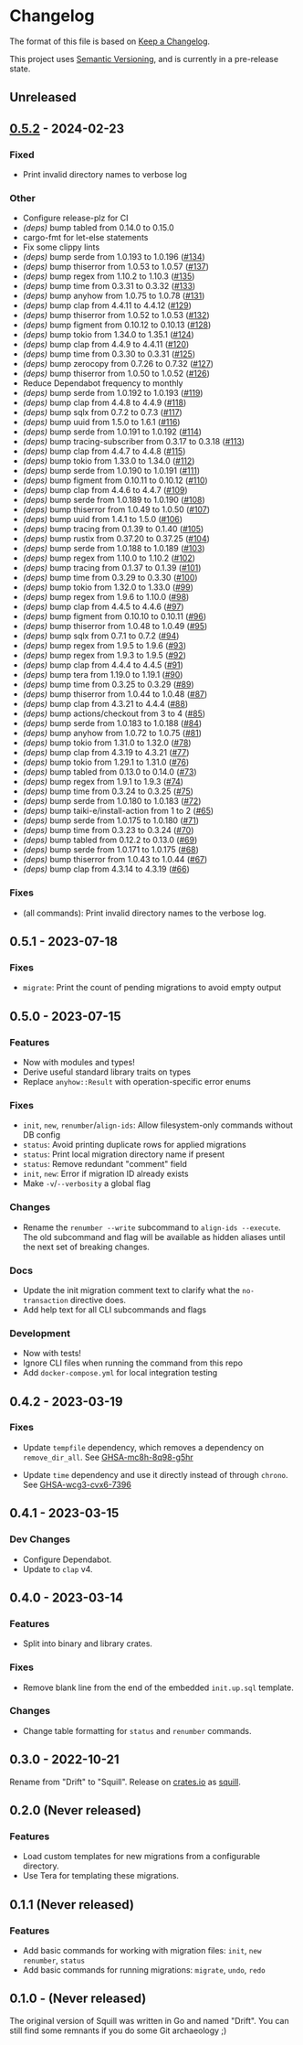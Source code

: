# Changelog

The format of this file is based on [Keep a Changelog].

This project uses [Semantic Versioning], and is currently in a pre-release state.

[Semantic Versioning]: https://semver.org/spec/v2.0.0.html
[Keep a Changelog]: https://keepachangelog.com/en/1.0.0/

## Unreleased

## [0.5.2](https://github.com/jdkaplan/squill/compare/v0.5.1...v0.5.2) - 2024-02-23

### Fixed
- Print invalid directory names to verbose log

### Other
- Configure release-plz for CI
- *(deps)* bump tabled from 0.14.0 to 0.15.0
- cargo-fmt for let-else statements
- Fix some clippy lints
- *(deps)* bump serde from 1.0.193 to 1.0.196 ([#134](https://github.com/jdkaplan/squill/pull/134))
- *(deps)* bump thiserror from 1.0.53 to 1.0.57 ([#137](https://github.com/jdkaplan/squill/pull/137))
- *(deps)* bump regex from 1.10.2 to 1.10.3 ([#135](https://github.com/jdkaplan/squill/pull/135))
- *(deps)* bump time from 0.3.31 to 0.3.32 ([#133](https://github.com/jdkaplan/squill/pull/133))
- *(deps)* bump anyhow from 1.0.75 to 1.0.78 ([#131](https://github.com/jdkaplan/squill/pull/131))
- *(deps)* bump clap from 4.4.11 to 4.4.12 ([#129](https://github.com/jdkaplan/squill/pull/129))
- *(deps)* bump thiserror from 1.0.52 to 1.0.53 ([#132](https://github.com/jdkaplan/squill/pull/132))
- *(deps)* bump figment from 0.10.12 to 0.10.13 ([#128](https://github.com/jdkaplan/squill/pull/128))
- *(deps)* bump tokio from 1.34.0 to 1.35.1 ([#124](https://github.com/jdkaplan/squill/pull/124))
- *(deps)* bump clap from 4.4.9 to 4.4.11 ([#120](https://github.com/jdkaplan/squill/pull/120))
- *(deps)* bump time from 0.3.30 to 0.3.31 ([#125](https://github.com/jdkaplan/squill/pull/125))
- *(deps)* bump zerocopy from 0.7.26 to 0.7.32 ([#127](https://github.com/jdkaplan/squill/pull/127))
- *(deps)* bump thiserror from 1.0.50 to 1.0.52 ([#126](https://github.com/jdkaplan/squill/pull/126))
- Reduce Dependabot frequency to monthly
- *(deps)* bump serde from 1.0.192 to 1.0.193 ([#119](https://github.com/jdkaplan/squill/pull/119))
- *(deps)* bump clap from 4.4.8 to 4.4.9 ([#118](https://github.com/jdkaplan/squill/pull/118))
- *(deps)* bump sqlx from 0.7.2 to 0.7.3 ([#117](https://github.com/jdkaplan/squill/pull/117))
- *(deps)* bump uuid from 1.5.0 to 1.6.1 ([#116](https://github.com/jdkaplan/squill/pull/116))
- *(deps)* bump serde from 1.0.191 to 1.0.192 ([#114](https://github.com/jdkaplan/squill/pull/114))
- *(deps)* bump tracing-subscriber from 0.3.17 to 0.3.18 ([#113](https://github.com/jdkaplan/squill/pull/113))
- *(deps)* bump clap from 4.4.7 to 4.4.8 ([#115](https://github.com/jdkaplan/squill/pull/115))
- *(deps)* bump tokio from 1.33.0 to 1.34.0 ([#112](https://github.com/jdkaplan/squill/pull/112))
- *(deps)* bump serde from 1.0.190 to 1.0.191 ([#111](https://github.com/jdkaplan/squill/pull/111))
- *(deps)* bump figment from 0.10.11 to 0.10.12 ([#110](https://github.com/jdkaplan/squill/pull/110))
- *(deps)* bump clap from 4.4.6 to 4.4.7 ([#109](https://github.com/jdkaplan/squill/pull/109))
- *(deps)* bump serde from 1.0.189 to 1.0.190 ([#108](https://github.com/jdkaplan/squill/pull/108))
- *(deps)* bump thiserror from 1.0.49 to 1.0.50 ([#107](https://github.com/jdkaplan/squill/pull/107))
- *(deps)* bump uuid from 1.4.1 to 1.5.0 ([#106](https://github.com/jdkaplan/squill/pull/106))
- *(deps)* bump tracing from 0.1.39 to 0.1.40 ([#105](https://github.com/jdkaplan/squill/pull/105))
- *(deps)* bump rustix from 0.37.20 to 0.37.25 ([#104](https://github.com/jdkaplan/squill/pull/104))
- *(deps)* bump serde from 1.0.188 to 1.0.189 ([#103](https://github.com/jdkaplan/squill/pull/103))
- *(deps)* bump regex from 1.10.0 to 1.10.2 ([#102](https://github.com/jdkaplan/squill/pull/102))
- *(deps)* bump tracing from 0.1.37 to 0.1.39 ([#101](https://github.com/jdkaplan/squill/pull/101))
- *(deps)* bump time from 0.3.29 to 0.3.30 ([#100](https://github.com/jdkaplan/squill/pull/100))
- *(deps)* bump tokio from 1.32.0 to 1.33.0 ([#99](https://github.com/jdkaplan/squill/pull/99))
- *(deps)* bump regex from 1.9.6 to 1.10.0 ([#98](https://github.com/jdkaplan/squill/pull/98))
- *(deps)* bump clap from 4.4.5 to 4.4.6 ([#97](https://github.com/jdkaplan/squill/pull/97))
- *(deps)* bump figment from 0.10.10 to 0.10.11 ([#96](https://github.com/jdkaplan/squill/pull/96))
- *(deps)* bump thiserror from 1.0.48 to 1.0.49 ([#95](https://github.com/jdkaplan/squill/pull/95))
- *(deps)* bump sqlx from 0.7.1 to 0.7.2 ([#94](https://github.com/jdkaplan/squill/pull/94))
- *(deps)* bump regex from 1.9.5 to 1.9.6 ([#93](https://github.com/jdkaplan/squill/pull/93))
- *(deps)* bump regex from 1.9.3 to 1.9.5 ([#92](https://github.com/jdkaplan/squill/pull/92))
- *(deps)* bump clap from 4.4.4 to 4.4.5 ([#91](https://github.com/jdkaplan/squill/pull/91))
- *(deps)* bump tera from 1.19.0 to 1.19.1 ([#90](https://github.com/jdkaplan/squill/pull/90))
- *(deps)* bump time from 0.3.25 to 0.3.29 ([#89](https://github.com/jdkaplan/squill/pull/89))
- *(deps)* bump thiserror from 1.0.44 to 1.0.48 ([#87](https://github.com/jdkaplan/squill/pull/87))
- *(deps)* bump clap from 4.3.21 to 4.4.4 ([#88](https://github.com/jdkaplan/squill/pull/88))
- *(deps)* bump actions/checkout from 3 to 4 ([#85](https://github.com/jdkaplan/squill/pull/85))
- *(deps)* bump serde from 1.0.183 to 1.0.188 ([#84](https://github.com/jdkaplan/squill/pull/84))
- *(deps)* bump anyhow from 1.0.72 to 1.0.75 ([#81](https://github.com/jdkaplan/squill/pull/81))
- *(deps)* bump tokio from 1.31.0 to 1.32.0 ([#78](https://github.com/jdkaplan/squill/pull/78))
- *(deps)* bump clap from 4.3.19 to 4.3.21 ([#77](https://github.com/jdkaplan/squill/pull/77))
- *(deps)* bump tokio from 1.29.1 to 1.31.0 ([#76](https://github.com/jdkaplan/squill/pull/76))
- *(deps)* bump tabled from 0.13.0 to 0.14.0 ([#73](https://github.com/jdkaplan/squill/pull/73))
- *(deps)* bump regex from 1.9.1 to 1.9.3 ([#74](https://github.com/jdkaplan/squill/pull/74))
- *(deps)* bump time from 0.3.24 to 0.3.25 ([#75](https://github.com/jdkaplan/squill/pull/75))
- *(deps)* bump serde from 1.0.180 to 1.0.183 ([#72](https://github.com/jdkaplan/squill/pull/72))
- *(deps)* bump taiki-e/install-action from 1 to 2 ([#65](https://github.com/jdkaplan/squill/pull/65))
- *(deps)* bump serde from 1.0.175 to 1.0.180 ([#71](https://github.com/jdkaplan/squill/pull/71))
- *(deps)* bump time from 0.3.23 to 0.3.24 ([#70](https://github.com/jdkaplan/squill/pull/70))
- *(deps)* bump tabled from 0.12.2 to 0.13.0 ([#69](https://github.com/jdkaplan/squill/pull/69))
- *(deps)* bump serde from 1.0.171 to 1.0.175 ([#68](https://github.com/jdkaplan/squill/pull/68))
- *(deps)* bump thiserror from 1.0.43 to 1.0.44 ([#67](https://github.com/jdkaplan/squill/pull/67))
- *(deps)* bump clap from 4.3.14 to 4.3.19 ([#66](https://github.com/jdkaplan/squill/pull/66))

### Fixes

- (all commands): Print invalid directory names to the verbose log.

## 0.5.1 - 2023-07-18

### Fixes

- `migrate`: Print the count of pending migrations to avoid empty output

## 0.5.0 - 2023-07-15

### Features

- Now with modules and types!
- Derive useful standard library traits on types
- Replace `anyhow::Result` with operation-specific error enums

### Fixes

- `init`, `new`, `renumber`/`align-ids`: Allow filesystem-only commands without DB config
- `status`: Avoid printing duplicate rows for applied migrations
- `status`: Print local migration directory name if present
- `status`: Remove redundant "comment" field
- `init`, `new`: Error if migration ID already exists
- Make `-v`/`--verbosity` a global flag

### Changes

- Rename the `renumber --write` subcommand to `align-ids --execute`. The old subcommand and flag
  will be available as hidden aliases until the next set of breaking changes.

### Docs

- Update the init migration comment text to clarify what the `no-transaction` directive does.
- Add help text for all CLI subcommands and flags

### Development

- Now with tests!
- Ignore CLI files when running the command from this repo
- Add `docker-compose.yml` for local integration testing

## 0.4.2 - 2023-03-19

### Fixes

- Update `tempfile` dependency, which removes a dependency on `remove_dir_all`.
  See [GHSA-mc8h-8q98-g5hr](https://github.com/advisories/GHSA-mc8h-8q98-g5hr)

- Update `time` dependency and use it directly instead of through `chrono`.
  See [GHSA-wcg3-cvx6-7396](https://github.com/advisories/GHSA-wcg3-cvx6-7396)

## 0.4.1 - 2023-03-15

### Dev Changes

- Configure Dependabot.
- Update to `clap` v4.

## 0.4.0 - 2023-03-14

### Features

- Split into binary and library crates.

### Fixes

- Remove blank line from the end of the embedded `init.up.sql` template.

### Changes

- Change table formatting for `status` and `renumber` commands.

## 0.3.0 - 2022-10-21

Rename from "Drift" to "Squill".
Release on [crates.io](https://crates.io) as [squill](https://crates.io/crates/squill).

## 0.2.0 (Never released)

### Features

- Load custom templates for new migrations from a configurable directory.
- Use Tera for templating these migrations.

## 0.1.1 (Never released)

### Features

- Add basic commands for working with migration files: `init`, `new` `renumber`, `status`
- Add basic commands for running migrations: `migrate`, `undo`, `redo`

## 0.1.0 - (Never released)

The original version of Squill was written in Go and named "Drift". You can still find some remnants if you do some Git archaeology ;)
